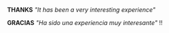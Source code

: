 **THANKS**
*"It has been a very interesting experience"*

**GRACIAS**
*"Ha sido una experiencia muy interesante"* !!
